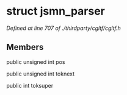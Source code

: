 # struct jsmn_parser

*Defined at line 707 of ./thirdparty/cgltf/cgltf.h*

## Members

public unsigned int pos

public unsigned int toknext

public int toksuper



